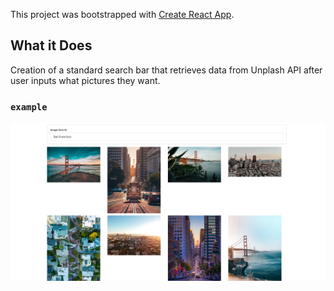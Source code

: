 This project was bootstrapped with [Create React App](https://github.com/facebook/create-react-app).

## What it Does

Creation of a standard search bar that retrieves data from Unplash API after user inputs what pictures they want.

### `example`

![Screenshot](/screenshots/SF.PNG)
